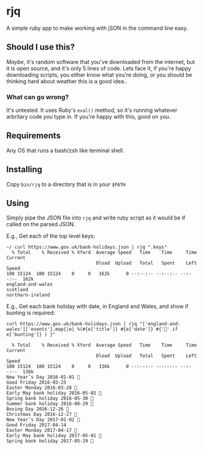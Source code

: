 # rjq
A simple ruby app to make working with jSON in the command line easy.

## Should I use this?

_Maybe_, it's random software that you've downloaded from the internet, 
but it is open source, and it's only 5 lines of code. Lets face it, if
you're happy downloading scripts, you either know what you're doing, or
you should be thinking hard about weather this is a good idea..

### What can go wrong?

It's untested. It uses Ruby's `eval()` method, so it's running whatever 
arbritary code _you_ type in. If you're happy with this, good on you.

## Requirements

Any OS that runs a bash/zsh like terminal shell.

## Installing

Copy `bin/rjq` to a directory that is in your `$PATH`

## Using

Simply pipe the JSON file into `rjq` and write ruby script 
as it would be if called on the parsed JSON.

E.g., Get each of the top level keys:

```
~/ curl https://www.gov.uk/bank-holidays.json | rjq ".keys"
  % Total    % Received % Xferd  Average Speed   Time    Time     Time  Current
                                 Dload  Upload   Total   Spent    Left  Speed
100 15124  100 15124    0     0   162k      0 --:--:-- --:--:-- --:--:--  162k
england-and-wales
scotland
northern-ireland
```

E.g., Get each bank holiday with date, in England and Wales, and show if bunting is required:
```
curl https://www.gov.uk/bank-holidays.json | rjq "['england-and-wales']['events'].map{|e| %(#{e['title']} #{e['date']} #{'🎉' if e['bunting']} ) }"

  % Total    % Received % Xferd  Average Speed   Time    Time     Time  Current
                                 Dload  Upload   Total   Spent    Left  Speed
100 15124  100 15124    0     0   136k      0 --:--:-- --:--:-- --:--:--  136k
New Year’s Day 2016-01-01 🎉
Good Friday 2016-03-25
Easter Monday 2016-03-28 🎉
Early May bank holiday 2016-05-02 🎉
Spring bank holiday 2016-05-30 🎉
Summer bank holiday 2016-08-29 🎉
Boxing Day 2016-12-26 🎉
Christmas Day 2016-12-27 🎉
New Year’s Day 2017-01-02 🎉
Good Friday 2017-04-14
Easter Monday 2017-04-17 🎉
Early May bank holiday 2017-05-01 🎉
Spring bank holiday 2017-05-29 🎉
```
 
 
